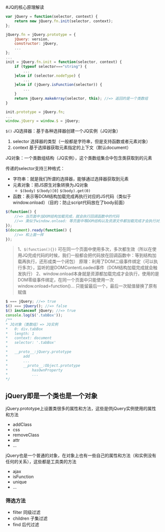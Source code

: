 #JQ的核心原理解读
```javascript
var jQuery = function(selector, context) {
    return new jQuery.fn.init(selector, context);
};

jQuery.fn = jQuery.prototype = {
    jQuery: version,
    constructor: jQuery,
    ...
};
...
init = jQuery.fn.init = function(selector, context) {
    if (typeof selector==="string") {
        ...
    }else if (selector.nodeType) {
        ...
    }else if (jQuery.isFunction(selector)) {
        ...
    }
    return jQuery.makeArray(selector, this); //=> 返回的是一个类数组
}

init.prototype = jQuery.fn;
...
window.jQuery = window.$ = jQuery;
```



`$()` JQ选择器：基于各种选择器创建一个JQ实例（JQ对象）
1. selector 选择器的类型（一般都是字符串，但是支持函数或者元素对象）
2. context 基于选择器获取元素指定的上下文（默认document）

JQ对象：一个类数组结构（JQ实例），这个类数组集合中包含类获取到的元素

传递的selector支持三种格式：
- 字符串：就是我们所谓的选择器，能够通过选择器获取到元素
- 元素对象：把JS原生对象转换为JQ对象 
    - `$(body)` `$(body)[0]` `$(body).get(0)`
- 函数：表示等DOM结构加载完成再执行对应的JS代码（类似于window.onload）（目的：防止script代码放在了body前面）

```javascript
$(function() {
    //=> 当页面中当DOM结构加载完成，就会执行回调函数中的代码
    //=> 类似于window.onload: 等页面中等DOM结构以及资源文件都加载完成才会执行对应的JS代
});
$(document).ready(function() {
    //=> 和上面一样
});
```


> 1、`$(function(){})` 可在同一个页面中使用多次，多次都生效（所以在使用JQ完成代码的时候，我们一般都会把代码放在回调函数中：等到结构加载再执行，还形成类一个闭包）
> 原理：利用了DOM二级事件绑定（可以执行多次），监听的是DOMContentLoaded事件（DOM结构加载完成就会触发执行）
> 2、window.onload本身就是资源都加载完成才会执行，使用的是DOM零级事件绑定，在同一个页面中只能使用一次
> window.onload=function()...
> 只能留最后一个，最后一次赋值替换了原有赋值


```javascript
$ === jQuery; //=> true
$() === jQuery(); //=> false
$() instanceof jQuery; //=> true
console.log($('.tabBox'));
/**
* JQ对象（类数组）=> JQ实例
*   0: div.tabBox
*   length: 1
*   context: document
*   selector: '.tabBox'
*   
*   __proto__:jQuery.prototype
*       add
*       ...
*       __proto__:Object.prototype
*           hasOwnProperty
*           ...
*/
```

## jQuery即是一个类也是一个对象
jQuery.prototype上设置类很多的属性和方法，这些是供jQuery实例使用的属性和方法
- addClass
- css
- removeClass
- attr
- ... 

jQuery也是一个普通的对象，在对象上也有一些自己的属性和方法（和实例没有任何的关系），这些都是工具类的方法
- ajax
- isFunction
- unique
- ... 

### 筛选方法
- filter 同级过滤
- children 子集过滤
- find 后代过滤



